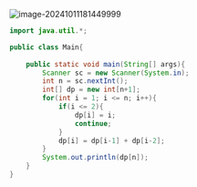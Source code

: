 ![image-20241011181449999](https://cdn.jsdelivr.net/gh/sword4869/pic1@main/images/202410111814046.png)

```java
import java.util.*;

public class Main{
    
    public static void main(String[] args){
        Scanner sc = new Scanner(System.in);
        int n = sc.nextInt();
        int[] dp = new int[n+1];
        for(int i = 1; i <= n; i++){
            if(i <= 2){
                dp[i] = i;
                continue;
            }
            dp[i] = dp[i-1] + dp[i-2];
        }
        System.out.println(dp[n]);
    }
}
```

